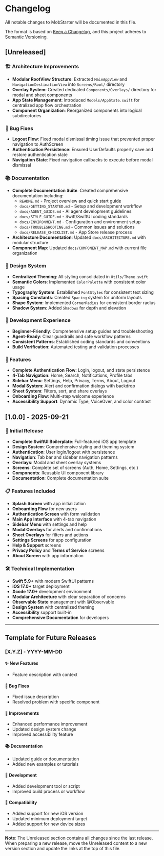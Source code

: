 # Changelog

All notable changes to MobStarter will be documented in this file.

The format is based on [Keep a Changelog](https://keepachangelog.com/en/1.0.0/),
and this project adheres to [Semantic Versioning](https://semver.org/spec/spec1.0.0.html).

## [Unreleased]

### 🏗️ Architecture Improvements
- **Modular RootView Structure**: Extracted `MainAppView` and `NavigationDestinationView` into `Screens/Root/` directory
- **Overlay System**: Created dedicated `Components/Overlays/` directory for modal and sheet components
- **App State Management**: Introduced `Models/AppState.swift` for centralized app flow orchestration
- **Component Organization**: Reorganized components into logical subdirectories

### 🐛 Bug Fixes
- **Logout Flow**: Fixed modal dismissal timing issue that prevented proper navigation to AuthScreen
- **Authentication Persistence**: Ensured UserDefaults properly save and restore authentication state
- **Navigation State**: Fixed navigation callbacks to execute before modal dismissal

### 📚 Documentation
- **Complete Documentation Suite**: Created comprehensive documentation including:
  - `README.md` - Project overview and quick start guide
  - `docs/GETTING_STARTED.md` - Setup and development workflow
  - `docs/AGENT_GUIDE.md` - AI agent development guidelines
  - `docs/STYLE_GUIDE.md` - Swift/SwiftUI coding standards
  - `docs/ENVIRONMENT.md` - Configuration and environment setup
  - `docs/TROUBLESHOOTING.md` - Common issues and solutions
  - `docs/RELEASE_CHECKLIST.md` - App Store release process
- **Architecture Documentation**: Updated `docs/ARCHITECTURE.md` with modular structure
- **Component Map**: Updated `docs/COMPONENT_MAP.md` with current file organization

### 🎨 Design System
- **Centralized Theming**: All styling consolidated in `Utils/Theme.swift`
- **Semantic Colors**: Implemented `ColorPalette` with consistent color usage
- **Typography System**: Established `FontStyles` for consistent text sizing
- **Spacing Constants**: Created `Spacing` system for uniform layouts
- **Shape System**: Implemented `CornerRadius` for consistent border radius
- **Shadow System**: Added `Shadows` for depth and elevation

### 🔧 Development Experience
- **Beginner-Friendly**: Comprehensive setup guides and troubleshooting
- **Agent-Ready**: Clear guardrails and safe workflow patterns
- **Consistent Patterns**: Established coding standards and conventions
- **Build Verification**: Automated testing and validation processes

### 📱 Features
- **Complete Authentication Flow**: Login, logout, and state persistence
- **4-Tab Navigation**: Home, Search, Notifications, Profile tabs
- **Sidebar Menu**: Settings, Help, Privacy, Terms, About, Logout
- **Modal System**: Alert and confirmation dialogs with backdrop
- **Sheet System**: Filters, sort, and share overlays
- **Onboarding Flow**: Multi-step welcome experience
- **Accessibility Support**: Dynamic Type, VoiceOver, and color contrast

## [1.0.0] - 2025-09-21

### 🚀 Initial Release
- **Complete SwiftUI Boilerplate**: Full-featured iOS app template
- **Design System**: Comprehensive styling and theming system
- **Authentication**: User login/logout with persistence
- **Navigation**: Tab bar and sidebar navigation patterns
- **Overlays**: Modal and sheet overlay systems
- **Screens**: Complete set of screens (Auth, Home, Settings, etc.)
- **Components**: Reusable UI component library
- **Documentation**: Complete documentation suite

### 📋 Features Included
- **Splash Screen** with app initialization
- **Onboarding Flow** for new users
- **Authentication Screen** with form validation
- **Main App Interface** with 4-tab navigation
- **Sidebar Menu** with settings and help
- **Modal Overlays** for alerts and confirmations
- **Sheet Overlays** for filters and actions
- **Settings Screens** for app configuration
- **Help & Support** screens
- **Privacy Policy** and **Terms of Service** screens
- **About Screen** with app information

### 🛠️ Technical Implementation
- **Swift 5.9+** with modern SwiftUI patterns
- **iOS 17.0+** target deployment
- **Xcode 17.0+** development environment
- **Modular Architecture** with clear separation of concerns
- **Observable State** management with @Observable
- **Design System** with centralized theming
- **Accessibility** support built-in
- **Comprehensive Documentation** for developers

---

## Template for Future Releases

### [X.Y.Z] - YYYY-MM-DD

#### ✨ New Features
- Feature description with context

#### 🐛 Bug Fixes
- Fixed issue description
- Resolved problem with specific component

#### 🎨 Improvements
- Enhanced performance improvement
- Updated design system change
- Improved accessibility feature

#### 📚 Documentation
- Updated guide or documentation
- Added new examples or tutorials

#### 🔧 Development
- Added development tool or script
- Improved build process or workflow

#### 📱 Compatibility
- Added support for new iOS version
- Updated minimum deployment target
- Added support for new device sizes

---

**Note**: The Unreleased section contains all changes since the last release. When preparing a new release, move the Unreleased content to a new version section and update the links at the top of this file.
